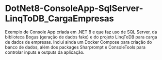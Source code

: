 # DotNet8-ConsoleApp-SqlServer-LinqToDB_CargaEmpresas
Exemplo de Console App criada em .NET 8 e que faz uso de SQL Server, da biblioteca Bogus (geração de dados fake) e do projeto LinqToDB para carga de dados de empresas. Inclui ainda um Docker Compose para criação do banco de dados, além dos packages Sharprompt e ConsoleTools para controlar inputs e outputs da aplicação.
